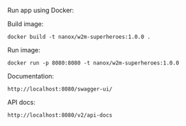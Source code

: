 Run app using Docker:

Build image:
```
docker build -t nanox/w2m-superheroes:1.0.0 .
```

Run image:
```
docker run -p 8080:8080 -t nanox/w2m-superheroes:1.0.0
```

Documentation:
```
http://localhost:8080/swagger-ui/
```

API docs:
```
http://localhost:8080/v2/api-docs
```
